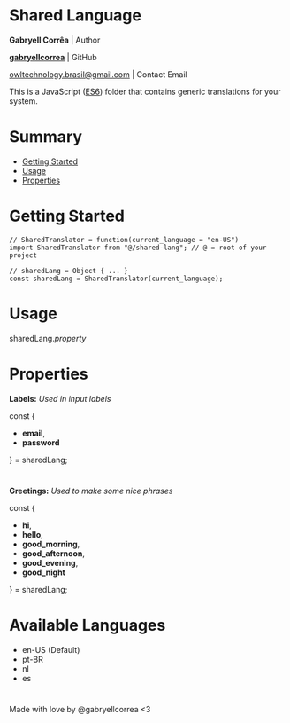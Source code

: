 # Shared Language
**Gabryell Corrêa** | Author

**[gabryellcorrea](https://github.com/gabryellcorrea)** | GitHub


owltechnology.brasil@gmail.com | Contact Email

This is a JavaScript ([ES6](https://www.w3schools.com/js/js_es6.asp)) folder that contains generic translations for your system.

# Summary

- [Getting Started](#getting-started)
- [Usage](#usage)
- [Properties](#properties)


# Getting Started

    // SharedTranslator = function(current_language = "en-US")
    import SharedTranslator from "@/shared-lang"; // @ = root of your project
    
    // sharedLang = Object { ... }
    const sharedLang = SharedTranslator(current_language);


# Usage
sharedLang.*property*

# Properties

**Labels:**
*Used in input labels*

const {

- **email**,
- **password**

} = sharedLang;

#

**Greetings:**
*Used to make some nice phrases*

const {

- **hi**,
- **hello**,
- **good_morning**,
- **good_afternoon**,
- **good_evening**,
- **good_night**

} = sharedLang;

# Available Languages
- en-US (Default)
- pt-BR
- nl
- es

#

Made with love by @gabryellcorrea <3
